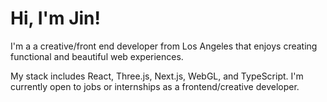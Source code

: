 # Hi, I'm Jin!

I'm a a creative/front end developer from Los Angeles that enjoys creating functional and beautiful web experiences.

My stack includes React, Three.js, Next.js, WebGL, and TypeScript.
I'm currently open to jobs or internships as a frontend/creative developer.
